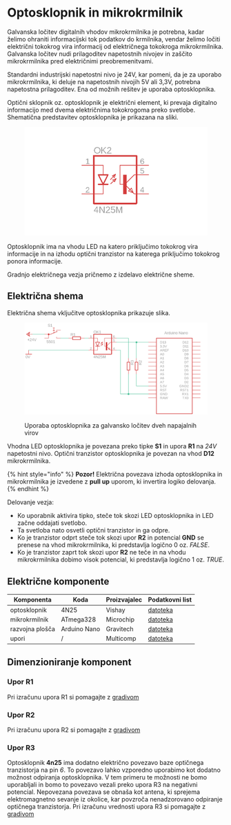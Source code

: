 # Optosklopnik in mikrokrmilnik

Galvanska ločitev digitalnih vhodov mikrokrmilnika je potrebna, kadar želimo ohraniti informacijski tok podatkov do krmilnika, vendar želimo ločiti električni tokokrog vira informacij od električnega tokokroga mikrokrmilnika. Galvanska ločitev nudi prilagoditev napetostnih nivojev in zaščito mikrokrmilnika pred električnimi preobremenitvami.

Standardni industrijski napetostni nivo je 24V, kar pomeni, da je za uporabo mikrokrmilnika, ki deluje na napetostnih nivojih 5V ali 3,3V, potrebna napetostna prilagoditev. Ena od možnih rešitev je uporaba optosklopnika.

Optični sklopnik oz. optosklopnik je električni element, ki prevaja digitalno informacijo med dvema električnima tokokrogoma preko svetlobe. Shematična predstavitev optosklopnika je prikazana na sliki.

<figure><img src="../.gitbook/assets/optoElement.png" alt=""><figcaption></figcaption></figure>

Optosklopnik ima na vhodu LED na katero priključimo tokokrog vira informacije in na izhodu optični tranzistor na katerega priključimo tokokrog ponora informacije.

Gradnjo električnega vezja pričnemo z izdelavo električne sheme.

## Električna shema

Električna shema vključitve optosklopnika prikazuje slika.

<figure><img src="../.gitbook/assets/opto.png" alt=""><figcaption><p>Uporaba optosklopnika za galvansko ločitev dveh napajalnih virov</p></figcaption></figure>

Vhodna LED optosklopnika je povezana preko tipke **S1** in upora **R1** na _24V_ napetostni nivo. Optični tranzistor optosklopnika je povezan na vhod **D12** mikrokrmilnika.

{% hint style="info" %}
**Pozor!** Električna povezava izhoda optosklopnika in mikrokrmilnika je izvedene z **pull up** uporom, ki invertira logiko delovanja.
{% endhint %}

Delovanje vezja:

* Ko uporabnik aktivira tipko, steče tok skozi LED optosklopnika in LED začne oddajati svetlobo.
* Ta svetloba nato osvetli optični tranzistor in ga odpre.
* Ko je tranzistor odprt steče tok skozi upor **R2** in potencial **GND** se prenese na vhod mikrokrmilnika, ki predstavlja logično 0 oz. _FALSE_.
* Ko je tranzistor zaprt tok skozi upor **R2** ne teče in na vhodu mikrokrmilnika dobimo visok potencial, ki predstavlja logično 1 oz. _TRUE_.

## Električne komponente

| Komponenta      | Koda         | Proizvajalec | Podatkovni list                                                                                                                                                                                                                 |
| --------------- | ------------ | ------------ | ------------------------------------------------------------------------------------------------------------------------------------------------------------------------------------------------------------------------------- |
| optosklopnik    | 4N25         | Vishay       | [datoteka](https://files.gitbook.com/v0/b/gitbook-x-prod.appspot.com/o/spaces%2FOjZ1XG64rvc2AeRBUH5H%2Fuploads%2FCAMTxKqiihmMlFemcG0r%2F4n25.pdf?alt=media\&token=8988286b-b7b5-46ec-a997-ead3a9f7d1e9)                         |
| mikrokrmilnik   | ATmega328    | Microchip    | [datoteka](https://files.gitbook.com/v0/b/gitbook-x-prod.appspot.com/o/spaces%2FOjZ1XG64rvc2AeRBUH5H%2Fuploads%2FVdyx5L6r6wqAilPGHpen%2FATmega.pdf?alt=media\&token=a7f48452-034e-4411-b859-d87bf77d7454)                       |
| razvojna plošča | Arduino Nano | Gravitech    | [datoteka](https://files.gitbook.com/v0/b/gitbook-x-prod.appspot.com/o/spaces%2FOjZ1XG64rvc2AeRBUH5H%2Fuploads%2FmBK4u5xIBnLKRFzfea5q%2FGravitech\_Arduino\_Nano3\_0.pdf?alt=media\&token=b8cb7c7d-aee0-4845-863b-88c382cca882) |
| upori           | /            | Multicomp    | [datoteka](https://files.gitbook.com/v0/b/gitbook-x-prod.appspot.com/o/spaces%2FOjZ1XG64rvc2AeRBUH5H%2Fuploads%2FwniMD8SuO6uL0i9SD8N2%2Fupor.pdf?alt=media\&token=3553e1a0-af07-4fd2-8af3-615a8cee41e7)                         |

## Dimenzioniranje komponent

### Upor R1

Pri izračunu upora R1 si pomagajte z [gradivom](led-in-mikrokrmilnik.md)

### Upor R2

Pri izračunu upora R2 si pomagajte z [gradivom](<../README (1).md>)

### Upor R3

Optosklopnik **4n25** ima dodatno električno povezavo baze optičnega tranzistorja na pin _6_. To povezavo lahko vzporedno uporabimo kot dodatno možnost odpiranja optosklopnika. V tem primeru te možnosti ne bomo uporabljali in bomo to povezavo vezali preko upora R3 na negativni potencial. Nepovezana povezava se obnaša kot antena, ki sprejema elektromagnetno sevanje iz okolice, kar povzroča nenadzorovano odpiranje optičnega tranzistorja. Pri izračunu vrednosti upora R3 si pomagajte z [gradivom](<../README (1).md#dimenzioniranje-komponent>)

